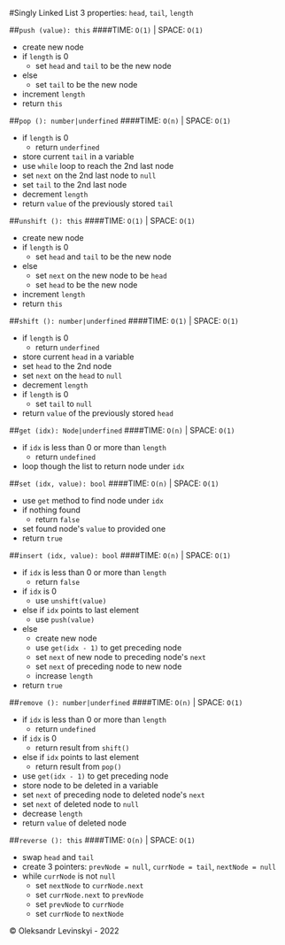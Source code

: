 #Singly Linked List
3 properties: `head`, `tail`, `length`

##`push (value): this`
####TIME: `O(1)` | SPACE: `O(1)`
* create new node
* if `length` is 0
    * set `head` and `tail` to be the new node
* else
    * set `tail` to be the new node
* increment `length`
* return `this`

##`pop (): number|underfined`
####TIME: `O(n)` | SPACE: `O(1)`
* if `length` is 0
    * return `underfined`
* store current `tail` in a variable
* use `while` loop to reach the 2nd last node
* set `next` on the 2nd last node to `null`
* set `tail` to the 2nd last node
* decrement `length`
* return `value` of the previously stored `tail`

##`unshift (): this`
####TIME: `O(1)` | SPACE: `O(1)`
* create new node
* if `length` is 0
  * set `head` and `tail` to be the new node
* else
  * set `next` on the new node to be `head`
  * set `head` to be the new node
* increment `length`
* return `this`

##`shift (): number|underfined`
####TIME: `O(1)` | SPACE: `O(1)`
* if `length` is 0
  * return `underfined`
* store current `head` in a variable
* set `head` to the 2nd node
* set `next` on the `head` to `null`
* decrement `length`
* if `length` is 0
  * set `tail` to `null`
* return `value` of the previously stored `head`

##`get (idx): Node|underfined`
####TIME: `O(n)` | SPACE: `O(1)`
* if `idx` is less than 0 or more than `length`
  * return `undefined`
* loop though the list to return node under `idx`

##`set (idx, value): bool`
####TIME: `O(n)` | SPACE: `O(1)`
* use `get` method to find node under `idx`
* if nothing found
  * return `false`
* set found node's `value` to provided one
* return `true`

##`insert (idx, value): bool`
####TIME: `O(n)` | SPACE: `O(1)`
* if `idx` is less than 0 or more than `length`
  * return `false`
* if `idx` is 0
  * use `unshift(value)`
* else if `idx` points to last element
  * use `push(value)`
* else
  * create new node
  * use `get(idx - 1)` to get preceding node
  * set `next` of new node to preceding node's `next`
  * set `next` of preceding node to new node
  * increase `length`
* return `true`

##`remove (): number|underfined`
####TIME: `O(n)` | SPACE: `O(1)`
* if `idx` is less than 0 or more than `length`
  * return `undefined`
* if `idx` is 0
  * return result from `shift()`
* else if `idx` points to last element
  * return result from `pop()`
* use `get(idx - 1)` to get preceding node
* store node to be deleted in a variable
* set `next` of preceding node to deleted node's `next`
* set `next` of deleted node to `null`
* decrease `length`
* return `value` of deleted node

##`reverse (): this`
####TIME: `O(n)` | SPACE: `O(1)`
* swap `head` and `tail`
* create 3 pointers: `prevNode = null`, `currNode = tail`, `nextNode = null`
* while `currNode` is not `null`
  * set `nextNode` to `currNode.next`
  * set `currNode.next` to `prevNode`
  * set `prevNode` to `currNode`
  * set `currNode` to `nextNode`
  
&copy; Oleksandr Levinskyi - 2022